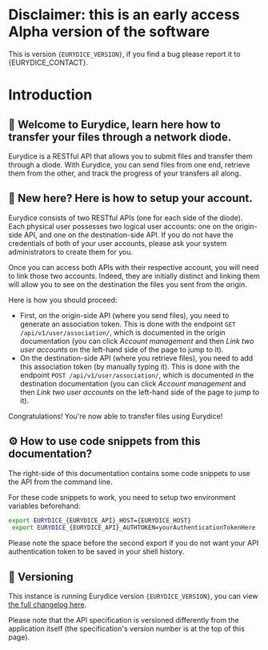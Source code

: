 # Disclaimer: this is an early access Alpha version of the software

This is version `{EURYDICE_VERSION}`, if you find a bug please report it to {EURYDICE_CONTACT}.

# Introduction

## 👋 Welcome to Eurydice, learn here how to transfer your files through a network diode.

Eurydice is a RESTful API that allows you to submit files and transfer them through a diode.
With Eurydice, you can send files from one end, retrieve them from the other, and track the progress of your transfers all along.

## 🏁 New here? Here is how to setup your account.

Eurydice consists of two RESTful APIs (one for each side of the diode).
Each physical user possesses two logical user accounts: one on the origin-side API, and one on the destination-side API.
If you do not have the credentials of both of your user accounts, please ask your system administrators to create them for you.

Once you can access both APIs with their respective account, you will need to link those two accounts.
Indeed, they are initially distinct and linking them will allow you to see on the destination the files you sent from the origin.

Here is how you should proceed:

- First, on the origin-side API (where you send files), you need to generate an association token.
  This is done with the endpoint `GET /api/v1/user/association/`, which is documented in the origin documentation (you can click _Account management_ and then _Link two user accounts_ on the left-hand side of the page to jump to it).
- On the destination-side API (where you retrieve files), you need to add this association token (by manually typing it).
  This is done with the endpoint `POST /api/v1/user/association/`, which is documented in the destination documentation (you can click _Account management_ and then _Link two user accounts_ on the left-hand side of the page to jump to it).

Congratulations! You're now able to transfer files using Eurydice!

## ⚙️ How to use code snippets from this documentation?

The right-side of this documentation contains some code snippets to use the API from the command line.

For these code snippets to work, you need to setup two environment variables beforehand:

```bash
export EURYDICE_{EURYDICE_API}_HOST={EURYDICE_HOST}
 export EURYDICE_{EURYDICE_API}_AUTHTOKEN=yourAuthenticationTokenHere
```

Please note the space before the second export if you do not want your API authentication token to be saved in your shell history.

## 💽 Versioning

This instance is running Eurydice version `{EURYDICE_VERSION}`, you can view [the full changelog here](https://github.com/ANSSI-FR/eurydice/releases).

Please note that the API specification is versioned differently from the application itself (the specification's version number is at the top of this page).
